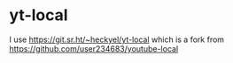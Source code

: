 # yt-local
I use https://git.sr.ht/~heckyel/yt-local which is a fork from https://github.com/user234683/youtube-local
